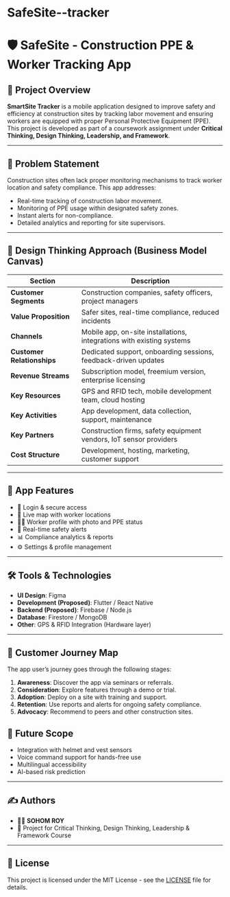 # SafeSite--tracker
# 🛡️ SafeSite - Construction PPE & Worker Tracking App

## 📱 Project Overview

**SmartSite Tracker** is a mobile application designed to improve safety and efficiency at construction sites by tracking labor movement and ensuring workers are equipped with proper Personal Protective Equipment (PPE). This project is developed as part of a coursework assignment under **Critical Thinking, Design Thinking, Leadership, and Framework**.

---

## 🎯 Problem Statement

Construction sites often lack proper monitoring mechanisms to track worker location and safety compliance. This app addresses:

- Real-time tracking of construction labor movement.
- Monitoring of PPE usage within designated safety zones.
- Instant alerts for non-compliance.
- Detailed analytics and reporting for site supervisors.

---

## 🧠 Design Thinking Approach (Business Model Canvas)

| Section              | Description                                                                 |
|----------------------|-----------------------------------------------------------------------------|
| **Customer Segments**| Construction companies, safety officers, project managers                   |
| **Value Proposition**| Safer sites, real-time compliance, reduced incidents                        |
| **Channels**         | Mobile app, on-site installations, integrations with existing systems       |
| **Customer Relationships**| Dedicated support, onboarding sessions, feedback-driven updates      |
| **Revenue Streams**  | Subscription model, freemium version, enterprise licensing                  |
| **Key Resources**    | GPS and RFID tech, mobile development team, cloud hosting                   |
| **Key Activities**   | App development, data collection, support, maintenance                      |
| **Key Partners**     | Construction firms, safety equipment vendors, IoT sensor providers          |
| **Cost Structure**   | Development, hosting, marketing, customer support                           |

---

## 📲 App Features

- 🔐 Login & secure access
- 📍 Live map with worker locations
- 🧑‍🔧 Worker profile with photo and PPE status
- 🚨 Real-time safety alerts
- 📊 Compliance analytics & reports
- ⚙️ Settings & profile management

---

## 🛠️ Tools & Technologies

- **UI Design**: Figma  
- **Development (Proposed)**: Flutter / React Native  
- **Backend (Proposed)**: Firebase / Node.js  
- **Database**: Firestore / MongoDB  
- **Other**: GPS & RFID Integration (Hardware layer)

---

## 👣 Customer Journey Map

The app user’s journey goes through the following stages:

1. **Awareness**: Discover the app via seminars or referrals.
2. **Consideration**: Explore features through a demo or trial.
3. **Adoption**: Deploy on a site with training and support.
4. **Retention**: Use reports and alerts for ongoing safety compliance.
5. **Advocacy**: Recommend to peers and other construction sites.


## 📌 Future Scope

- Integration with helmet and vest sensors
- Voice command support for hands-free use
- Multilingual accessibility
- AI-based risk prediction

---

## ✍️ Authors

- 👨‍💻 **SOHOM ROY**
- 🏫 Project for Critical Thinking, Design Thinking, Leadership & Framework Course

---

## 📜 License

This project is licensed under the MIT License - see the [LICENSE](LICENSE) file for details.
